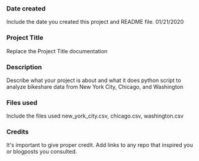### Date created
Include the date you created this project and README file.
01/21/2020

### Project Title
Replace the Project Title
documentation

### Description
Describe what your project is about and what it does
python script to analyze bikeshare data from New York City, Chicago, and Washington

### Files used
Include the files used
new_york_city.csv, chicago.csv, washington.csv

### Credits
It's important to give proper credit. Add links to any repo that inspired you or blogposts you consulted.

